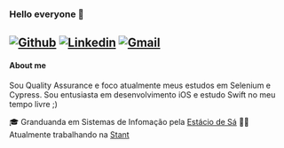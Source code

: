 ### Hello everyone :wave:
 
[![Github](https://img.shields.io/badge/-Github-595D60?style=flat-square&logo=Github&logoColor=white&link=https://github.com/nayaraquino/)](https://github.com/nayaraquino/)
[![Linkedin](https://img.shields.io/badge/-LinkedIn-595D60?style=flat-square&logo=Linkedin&logoColor=white&link=https://www.linkedin.com/in/nayaraquino//)](https://www.linkedin.com/in/nayaraquino/)
[![Gmail](https://img.shields.io/badge/-Gmail-595D60?style=flat-square&logo=Gmail&logoColor=white&link=mailto:nayaraquino7@gmail.com/)](mailto:nayaraquino7@gmail.com/)
---
#### About me
Sou Quality Assurance e foco atualmente meus estudos em Selenium e Cypress.
Sou entusiasta em desenvolvimento iOS e estudo Swift no meu tempo livre ;)

:mortar_board:  Granduanda em Sistemas de Infomação pela [Estácio de Sá](https://estacio.br)
:woman_technologist:  Atualmente trabalhando na [Stant](https://github.com/stantmob)

<!--
**nayaraquino/nayaraquino** is a ✨ _special_ ✨ repository because its `README.md` (this file) appears on your GitHub profile.
